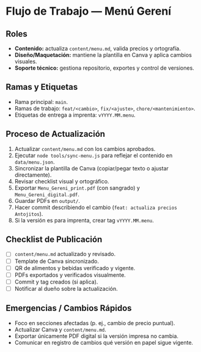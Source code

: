 # Flujo de Trabajo — Menú Gerení

## Roles
- **Contenido:** actualiza `content/menu.md`, valida precios y ortografía.
- **Diseño/Maquetación:** mantiene la plantilla en Canva y aplica cambios visuales.
- **Soporte técnico:** gestiona repositorio, exportes y control de versiones.

## Ramas y Etiquetas
- Rama principal: `main`.
- Ramas de trabajo: `feat/<cambio>`, `fix/<ajuste>`, `chore/<mantenimiento>`.
- Etiquetas de entrega a imprenta: `vYYYY.MM.menu`.

## Proceso de Actualización
1. Actualizar `content/menu.md` con los cambios aprobados.
2. Ejecutar `node tools/sync-menu.js` para reflejar el contenido en `data/menu.json`.
3. Sincronizar la plantilla de Canva (copiar/pegar texto o ajustar directamente).
4. Revisar checklist visual y ortográfico.
5. Exportar `Menu_Gereni_print.pdf` (con sangrado) y `Menu_Gereni_digital.pdf`.
6. Guardar PDFs en `output/`.
7. Hacer commit describiendo el cambio (`feat: actualiza precios Antojitos`).
8. Si la versión es para imprenta, crear tag `vYYYY.MM.menu`.

## Checklist de Publicación
- [ ] `content/menu.md` actualizado y revisado.
- [ ] Template de Canva sincronizado.
- [ ] QR de alimentos y bebidas verificado y vigente.
- [ ] PDFs exportados y verificados visualmente.
- [ ] Commit y tag creados (si aplica).
- [ ] Notificar al dueño sobre la actualización.

## Emergencias / Cambios Rápidos
- Foco en secciones afectadas (p. ej., cambio de precio puntual).
- Actualizar Canva y `content/menu.md`.
- Exportar únicamente PDF digital si la versión impresa no cambia.
- Comunicar en registro de cambios qué versión en papel sigue vigente.
